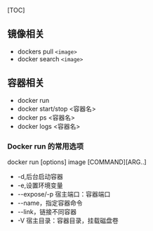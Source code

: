 [TOC]

## 镜像相关

- dockers pull `<image>`
- docker search `<image>`


## 容器相关

- docker run
- docker start/stop <容器名>
- docker ps <容器名>
- docker logs <容器名>


### Docker run 的常用选项
docker run [options] image [COMMAND][ARG..]

- -d,后台启动容器
- -e,设置环境变量
- --expose/-p 宿主端口：容器端口
- --name，指定容器命令
- --link，链接不同容器
- -V 宿主目录：容器目录，挂载磁盘卷
